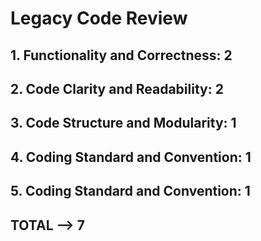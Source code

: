# Legacy Code Review

## 1. Functionality and Correctness: 2

## 2. Code Clarity and Readability: 2

## 3. Code Structure and Modularity: 1

## 4. Coding Standard and Convention: 1

## 5. Coding Standard and Convention: 1

## TOTAL --> 7
